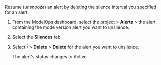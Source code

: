 Resume (*unsnooze*) an alert by deleting the silence interval you specified for an alert.

1.  From the ModelOps dashboard, select the project > **Alerts** > the alert containing the mode version alert you want to unsilence.


1.  Select the **Silences** tab.


1.  Select ![Kebab menu.](Images/kbt1547502809538.png) > **Delete** > **Delete** for the alert you want to unsilence.

    The alert's status changes to Active.


